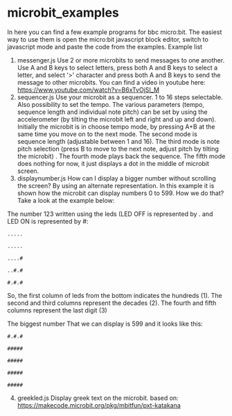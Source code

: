 # microbit_examples
In here you can find a few example programs for bbc micro:bit. The easiest way to use them is open the micro:bit javascript block editor, switch to javascript mode and paste the code from the examples.
Example list
1. messenger.js Use 2 or more microbits to send messages to one another. Use A and B keys to select letters, press both A and B keys to select a letter, and select '>' character and press both A and B keys to send the message to other microbits.
You can find a video in youtube here: https://www.youtube.com/watch?v=B6xTvOjSI_M
2. sequencer.js Use your microbit as a sequencer. 1 to 16 steps selectable. Also possibility to set the tempo. The various parameters (tempo, sequence length and individual note pitch) can be set by using the accelerometer (by tilting the microbit left and right and up and down). Initially the microbit is in choose tempo mode, by pressing A+B at the same time you move on to the next mode. The second mode is sequence length (adjustable between 1 and 16). The third mode is note pitch selection (press B to move to the next note, adjust pitch by tilting the microbit) . The fourth mode plays back the sequence. The fifth mode does nothing for now, it just displays a dot in the middle of microbit screen.
3. displaynumber.js How can I display a bigger number without scrolling the screen? By using an alternate representation. In this example it is shown how the microbit can display numbers 0 to 599. How we do that? Take a look at the example below:

The number 123 written using the leds (LED OFF is represented by . and LED ON is represented by #:

`.....`

`.....`

`....#`

`..#.#`

`#.#.#`

So, the first column of leds from the bottom indicates the hundreds (1).
The second and third columns represent the decades (2).
The fourth and fifth columns represent the last digit (3)

The biggest number That we can display is 599 and it looks like this:

`#.#.#`

`#####`

`#####`

`#####`

`#####`

4. greekled.js Display greek text on the microbit. based on: https://makecode.microbit.org/pkg/mbitfun/pxt-katakana
